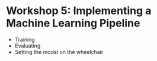 # Workshop 5: Implementing a Machine Learning Pipeline

* Training
* Evaluating
* Setting the model on the wheelchair